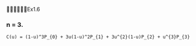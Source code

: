 🚩🚩🚩🚩🚩🚩Ex1.6

### n = 3.

```
𝙲(𝚞) = (𝟷-𝚞)^𝟹𝙿_{𝟶} + 𝟹𝚞(𝟷-𝚞)^𝟸𝙿_{𝟷} + 𝟹𝚞^{𝟸}(𝟷-𝚞)𝙿_{𝟸} + 𝚞^{𝟹}𝙿_{𝟹}
```
